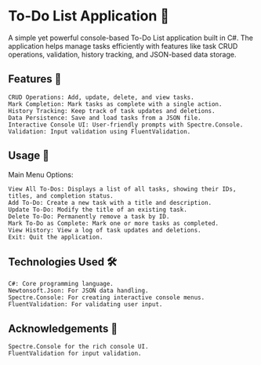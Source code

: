 # To-Do List Application 📝

A simple yet powerful console-based To-Do List application built in C#. The application helps manage tasks efficiently with features like task CRUD operations, validation, history tracking, and JSON-based data storage.

## Features 🌟

    CRUD Operations: Add, update, delete, and view tasks.
    Mark Completion: Mark tasks as complete with a single action.
    History Tracking: Keep track of task updates and deletions.
    Data Persistence: Save and load tasks from a JSON file.
    Interactive Console UI: User-friendly prompts with Spectre.Console.
    Validation: Input validation using FluentValidation.

## Usage 🚀
Main Menu Options:

    View All To-Dos: Displays a list of all tasks, showing their IDs, titles, and completion status.
    Add To-Do: Create a new task with a title and description.
    Update To-Do: Modify the title of an existing task.
    Delete To-Do: Permanently remove a task by ID.
    Mark To-Do as Complete: Mark one or more tasks as completed.
    View History: View a log of task updates and deletions.
    Exit: Quit the application.

## Technologies Used 🛠️

    C#: Core programming language.
    Newtonsoft.Json: For JSON data handling.
    Spectre.Console: For creating interactive console menus.
    FluentValidation: For validating user input.

## Acknowledgements 🙌

    Spectre.Console for the rich console UI.
    FluentValidation for input validation.
